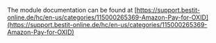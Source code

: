 The module documentation can be found at [https://support.bestit-online.de/hc/en-us/categories/115000265369-Amazon-Pay-for-OXID](https://support.bestit-online.de/hc/en-us/categories/115000265369-Amazon-Pay-for-OXID)